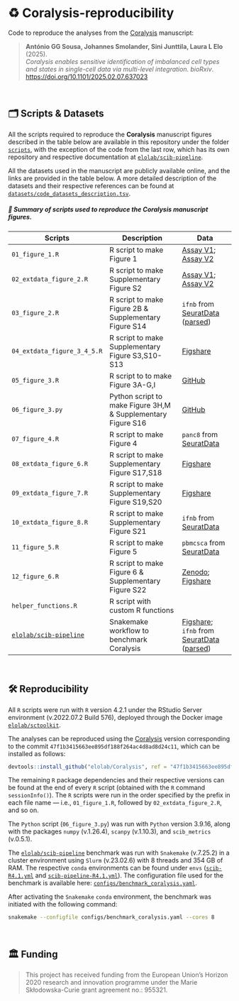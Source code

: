 
<!-- README.md is generated from README.Rmd. Please edit that file -->

# :recycle: Coralysis-reproducibility

Code to reproduce the analyses from the
[Coralysis](https://github.com/elolab/Coralysis) manuscript:

> **António GG Sousa, Johannes Smolander, Sini Junttila, Laura L Elo**
> (2025).  
> *Coralysis enables sensitive identification of imbalanced cell types
> and states in single-cell data via multi-level integration.*
> *bioRxiv*. <https://doi.org/10.1101/2025.02.07.637023>

<br>

## :card_index_dividers: Scripts & Datasets

All the scripts required to reproduce the **Coralysis** manuscript
figures described in the table below are available in this repository
under the folder [`scripts`](./scripts/), with the exception of the code
from the last row, which has its own repository and respective
documentation at
[`elolab/scib-pipeline`](https://github.com/elolab/scib-pipeline).

All the datasets used in the manuscript are publicly available online,
and the links are provided in the table below. A more detailed
description of the datasets and their respective references can be found
at [`datasets/code_datasets_description.tsv`](./datasets).

##### 🔗 **Summary of scripts used to reproduce the Coralysis manuscript figures.**

| Scripts | Description | Data |
|----|----|----|
| `01_figure_1.R` | R script to make Figure 1 | [Assay V1](https://support.10xgenomics.com/single-cell-gene-expression/datasets/1.1.0/pbmc6k); [Assay V2](https://support.10xgenomics.com/single-cell-gene-expression/datasets/2.1.0/pbmc8k) |
| `02_extdata_figure_2.R` | R script to make Supplementary Figure S2 | [Assay V1](https://support.10xgenomics.com/single-cell-gene-expression/datasets/1.1.0/pbmc6k); [Assay V2](https://support.10xgenomics.com/single-cell-gene-expression/datasets/2.1.0/pbmc8k) |
| `03_figure_2.R` | R script to make Figure 2B & Supplementary Figure S14 | `ifnb` from [SeuratData](https://github.com/satijalab/seurat-data) ([parsed](https://github.com/elolab/scib-pipeline/blob/main/data/create_ifnb_dataset.R)) |
| `04_extdata_figure_3_4_5.R` | R script to make Supplementary Figure S3,S10-S13 | [Figshare](https://doi.org/10.6084/m9.figshare.12420968) |
| `05_figure_3.R` | R script to to make Figure 3A-G,I | [GitHub](https://github.com/single-cell-proteomic/SCPRO-HI/tree/main/Data) |
| `06_figure_3.py` | Python script to make Figure 3H,M & Supplementary Figure S16 | [GitHub](https://github.com/single-cell-proteomic/SCPRO-HI/tree/main/Data) |
| `07_figure_4.R` | R script to make Figure 4 | `panc8` from [SeuratData](https://github.com/satijalab/seurat-data) |
| `08_extdata_figure_6.R` | R script to make Supplementary Figure S17,S18 | [Figshare](https://doi.org/10.6084/m9.figshare.24625302.v1) |
| `09_extdata_figure_7.R` | R script to make Supplementary Figure S19,S20 | [Figshare](https://doi.org/10.6084/m9.figshare.24625302.v1) |
| `10_extdata_figure_8.R` | R script to make Supplementary Figure S21 | `ifnb` from [SeuratData](https://github.com/satijalab/seurat-data) |
| `11_figure_5.R` | R script to make Figure 5 | `pbmcsca` from [SeuratData](https://github.com/satijalab/seurat-data) |
| `12_figure_6.R` | R script to make Figure 6 & Supplementary Figure S22 | [Zenodo](https://zenodo.org/records/6383269/files/cd34_multiome_rna.h5ad); [Figshare](https://figshare.com/ndownloader/files/41674599) |
| `helper_functions.R` | R script with custom R functions |  |
| [`elolab/scib-pipeline`](https://github.com/elolab/scib-pipeline) | Snakemake workflow to benchmark Coralysis | [Figshare](https://doi.org/10.6084/m9.figshare.12420968); `ifnb` from [SeuratData](https://github.com/satijalab/seurat-data) ([parsed](https://github.com/elolab/scib-pipeline/blob/main/data/create_ifnb_dataset.R)) |

<br>

## :hammer_and_wrench: Reproducibility

All `R` scripts were run with `R` version 4.2.1 under the RStudio Server
environment (v.2022.07.2 Build 576), deployed through the Docker image
[`elolab/sctoolkit`](https://hub.docker.com/r/elolab/sctoolkit).

The analyses can be reproduced using the
[Coralysis](https://github.com/elolab/Coralysis) version corresponding
to the commit `47f1b3415663ee895df188f264ac4d8ad8d24c11`, which can be
installed as follows:

``` r
devtools::install_github("elolab/Coralysis", ref = "47f1b3415663ee895df188f264ac4d8ad8d24c11")
```

The remaining `R` package dependencies and their respective versions can
be found at the end of every `R` script (obtained with the `R` command
`sessionInfo()`). The `R` scripts were run in the order specified by the
prefix in each file name — i.e., `01_figure_1.R`, followed by
`02_extdata_figure_2.R`, and so on.

The `Python` script (`06_figure_3.py`) was run with `Python` version
3.9.16, along with the packages `numpy` (v.1.26.4), `scanpy` (v.1.10.3),
and `scib_metrics` (v.0.5.1).

The [`elolab/scib-pipeline`](https://github.com/elolab/scib-pipeline)
benchmark was run with `Snakemake` (v.7.25.2) in a cluster environment
using `Slurm` (v.23.02.6) with 8 threads and 354 GB of RAM. The
respective `conda` environments can be found under `envs`
([`scib-R4.1.yml`](https://github.com/elolab/scib-pipeline/blob/main/envs/scib-R4.1.yml)
and
[`scib-pipeline-R4.1.yml`](https://github.com/elolab/scib-pipeline/blob/main/envs/scib-pipeline-R4.1.yml)).
The configuration file used for the benchmark is available here:
[`configs/benchmark_coralysis.yaml`](https://github.com/elolab/scib-pipeline/blob/main/configs/benchmark_coralysis.yaml).

After activating the `Snakemake` `conda` environment, the benchmark was
initiated with the following command:

``` bash
snakemake --configfile configs/benchmark_coralysis.yaml --cores 8 
```

<br>

## :classical_building: Funding

> This project has received funding from the European Union’s Horizon
> 2020 research and innovation programme under the Marie
> Skłodowska-Curie grant agreement no.: 955321.

<br>

<br>
